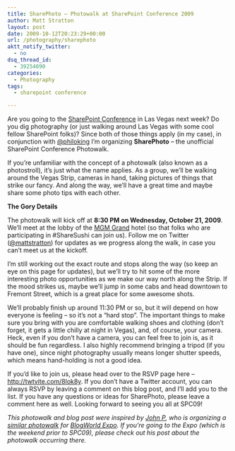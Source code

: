 ```yaml
---
title: SharePhoto – Photowalk at SharePoint Conference 2009
author: Matt Stratton
layout: post
date: 2009-10-12T20:23:29+00:00
url: /photography/sharephoto
aktt_notify_twitter:
  - no
dsq_thread_id:
  - 39254690
categories:
  - Photography
tags:
  - sharepoint conference

---
```

Are you going to the <a href="http://www.mssharepointconference.com" target="_blank">SharePoint Conference</a> in Las Vegas next week? Do you dig photography (or just walking around Las Vegas with some cool fellow SharePoint folks)? Since both of those things apply (in my case), in conjunction with <a href="http://twitter.com/philoking" target="_blank">@philoking</a> I&#8217;m organizing **SharePhoto** &#8211; the unofficial SharePoint Conference Photowalk.

If you&#8217;re unfamiliar with the concept of a photowalk (also known as a photostroll), it&#8217;s just what the name applies. As a group, we&#8217;ll be walking around the Vegas Strip, cameras in hand, taking pictures of things that strike our fancy. And along the way, we&#8217;ll have a great time and maybe share some photo tips with each other.

**The Gory Details**

The photowalk will kick off at **8:30 PM on Wednesday, October 21, 2009**. We&#8217;ll meet at the lobby of the <a href="http://www.mgmgrand.com" target="_blank">MGM Grand</a> hotel (so that folks who are participating in #ShareSushi can join us). Follow me on Twitter (<a href="http://twitter.com/mattstratton" target="_blank">@mattstratton</a>) for updates as we progress along the walk, in case you can&#8217;t meet us at the kickoff.

I&#8217;m still working out the exact route and stops along the way (so keep an eye on this page for updates), but we&#8217;ll try to hit some of the more interesting photo opportunities as we make our way north along the Strip. If the mood strikes us, maybe we&#8217;ll jump in some cabs and head downtown to Fremont Street, which is a great place for some awesome shots.

We&#8217;ll probably finish up around 11:30 PM or so, but it will depend on how everyone is feeling &#8211; so it&#8217;s not a &#8220;hard stop&#8221;. The important things to make sure you bring with you are comfortable walking shoes and clothing (don&#8217;t forget, it gets a little chilly at night in Vegas), and, of course, your camera. Heck, even if you don&#8217;t have a camera, you can feel free to join is, as it should be fun regardless. I also highly recommend bringing a tripod (if you have one), since night photography usually means longer shutter speeds, which means hand-holding is not a good idea.

If you&#8217;d like to join us, please head over to the RSVP page here &#8211; <a href="http://twtvite.com/8lok8y" target="_blank">http://twtvite.com/8lok8y</a>. If you don&#8217;t have a Twitter account, you can always RSVP by leaving a comment on this blog post, and I&#8217;ll add you to the list. If you have any questions or ideas for SharePhoto, please leave a comment here as well. Looking forward to seeing you all at SPC09!

_This photowalk and blog post were inspired by <a href="http://onemansblog.com" target="_blank">John P</a>, who is organizing a <a href="http://onemansblog.com/2009/10/06/blogworld-wordcamp-las-vegas-photowalk-7pm-saturday-oct-17-2009/" target="_blank">similar photowalk</a> for <a href="http://www.blogworldexpo.com/" target="_blank">BlogWorld Expo</a>. If you&#8217;re going to the Expo (which is the weekend prior to SPC09), please check out his post about the photowalk occurring there._